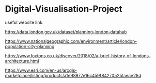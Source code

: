 # Digital-Visualisation-Project
useful website link:

https://data.london.gov.uk/dataset/planning-london-datahub

https://www.nationalgeographic.com/environment/article/london-population-city-planning

https://www.foxtons.co.uk/discover/2018/02/a-brief-history-of-londons-architecture.html

https://www.esri.com/en-us/arcgis-marketplace/listing/products/a1e98977e16c459f84270525faeae28d
